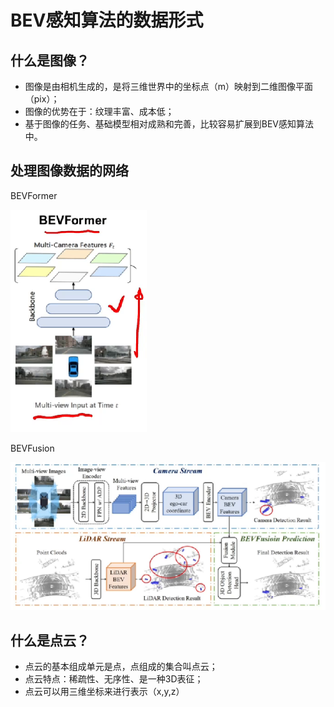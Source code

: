 # BEV感知算法的数据形式

## 什么是图像？

- 图像是由相机生成的，是将三维世界中的坐标点（m）映射到二维图像平面（pix）；
- 图像的优势在于：纹理丰富、成本低；
- 基于图像的任务、基础模型相对成熟和完善，比较容易扩展到BEV感知算法中。

## 处理图像数据的网络

BEVFormer

![avatar](../assets/BEVformer.png)

BEVFusion

![avatar](../assets/bevfusion.png)

## 什么是点云？

- 点云的基本组成单元是点，点组成的集合叫点云；
- 点云特点：稀疏性、无序性、是一种3D表征；
- 点云可以用三维坐标来进行表示（x,y,z）

